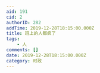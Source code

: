 ```yaml
---
aid: 191
cid: 2
authorID: 282
addTime: 2019-12-28T18:15:00.000Z
title: 班上的人都疯了
tags:
    - 人
comments: []
date: 2019-12-28T18:15:00.000Z
category: 时政
---
```



